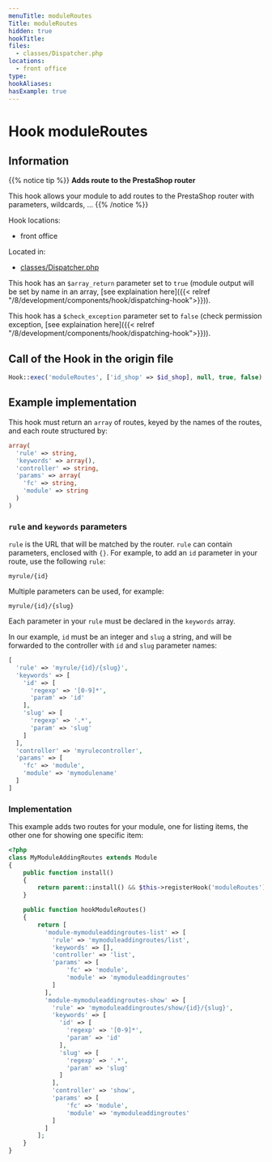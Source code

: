 ```yaml
---
menuTitle: moduleRoutes
Title: moduleRoutes
hidden: true
hookTitle: 
files:
  - classes/Dispatcher.php
locations:
  - front office
type: 
hookAliases:
hasExample: true
---
```


# Hook moduleRoutes

## Information

{{% notice tip %}}
**Adds route to the PrestaShop router** 

This hook allows your module to add routes to the PrestaShop router with parameters, wildcards, ...
{{% /notice %}}


Hook locations: 
  - front office

Located in: 
  - [classes/Dispatcher.php](https://github.com/PrestaShop/PrestaShop/blob/8.0.x/classes/Dispatcher.php)

This hook has an `$array_return` parameter set to `true` (module output will be set by name in an array, [see explaination here]({{< relref "/8/development/components/hook/dispatching-hook">}})).

This hook has a `$check_exception` parameter set to `false` (check permission exception, [see explaination here]({{< relref "/8/development/components/hook/dispatching-hook">}})).

## Call of the Hook in the origin file

```php
Hook::exec('moduleRoutes', ['id_shop' => $id_shop], null, true, false)
```

## Example implementation

This hook must return an `array` of routes, keyed by the names of the routes, and each route structured by:

```php
array(
  'rule' => string,
  'keywords' => array(),
  'controller' => string,
  'params' => array(
    'fc' => string,
    'module' => string
  )
)
```

### `rule` and `keywords` parameters

`rule` is the URL that will be matched by the router. `rule` can contain parameters, enclosed with `{}`. 
For example, to add an `id` parameter in your route, use the following `rule`: 

`myrule/{id}`

Multiple parameters can be used, for example: 

`myrule/{id}/{slug}`

Each parameter in your `rule` must be declared in the `keywords` array.

In our example, `id` must be an integer and `slug` a string, and will be forwarded to the controller with `id` and `slug` parameter names: 

```php
[
  'rule' => 'myrule/{id}/{slug}',
  'keywords' => [
    'id' => [
      'regexp' => '[0-9]*',
      'param' => 'id'
    ],
    'slug' => [
      'regexp' => '.*',
      'param' => 'slug'
    ]
  ],
  'controller' => 'myrulecontroller',
  'params' => [
    'fc' => 'module',
    'module' => 'mymodulename'
  ]
]
```

### Implementation

This example adds two routes for your module, one for listing items, the other one for showing one specific item: 

```php
<?php
class MyModuleAddingRoutes extends Module 
{
    public function install()
    {
        return parent::install() && $this->registerHook('moduleRoutes');
    }

    public function hookModuleRoutes()
    {
        return [
          'module-mymoduleaddingroutes-list' => [
            'rule' => 'mymoduleaddingroutes/list',
            'keywords' => [],
            'controller' => 'list',
            'params' => [
                'fc' => 'module',
                'module' => 'mymoduleaddingroutes'
            ]
          ],
          'module-mymoduleaddingroutes-show' => [
            'rule' => 'mymoduleaddingroutes/show/{id}/{slug}',
            'keywords' => [
              'id' => [
                'regexp' => '[0-9]*',
                'param' => 'id'
              ],
              'slug' => [
                'regexp' => '.*',
                'param' => 'slug'
              ]
            ],
            'controller' => 'show',
            'params' => [
                'fc' => 'module',
                'module' => 'mymoduleaddingroutes'
            ]
          ]
        ];
    }
}
```